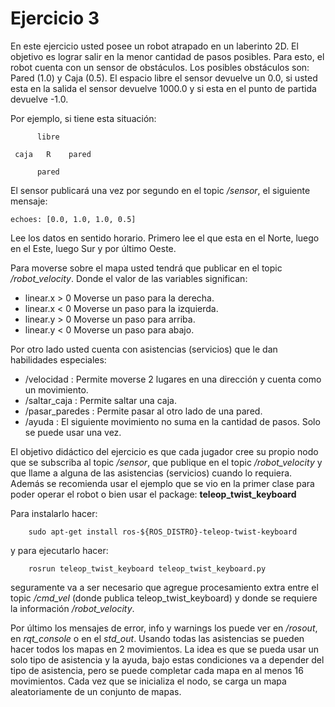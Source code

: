 # Ejercicio 3
En este ejercicio usted posee un robot atrapado en un laberinto 2D. El objetivo es lograr salir en la menor cantidad de pasos posibles.
Para esto, el robot cuenta con un sensor de obstáculos. Los posibles obstáculos son: Pared (1.0) y Caja (0.5). El espacio libre el sensor devuelve un 0.0, 
si usted esta en la salida el sensor devuelve 1000.0 y si esta en el punto de partida devuelve -1.0. 

Por ejemplo, si tiene esta situación:
     
          libre

     caja   R    pared

          pared
          
El sensor publicará una vez por segundo en el topic */sensor*, el siguiente mensaje:

    echoes: [0.0, 1.0, 1.0, 0.5]

Lee los datos en sentido horario. Primero lee el que esta en el Norte, luego en el Este, luego Sur y por último Oeste.

Para moverse sobre el mapa usted tendrá que publicar en el topic */robot_velocity*. Donde el valor de las variables significan:
- linear.x > 0 Moverse un paso para la derecha.
- linear.x <  0 Moverse un paso para la izquierda.
- linear.y > 0 Moverse un paso para arriba.
- linear.y <  0 Moverse un paso para abajo.


Por otro lado usted cuenta con asistencias (servicios) que le dan habilidades especiales:
- /velocidad : Permite moverse 2 lugares en una dirección y cuenta como un movimiento.
- /saltar_caja : Permite saltar una caja.
- /pasar_paredes :  Permite pasar al otro lado de una pared.
- /ayuda : El siguiente movimiento no suma en la cantidad de pasos. Solo se puede usar una vez.

El objetivo didáctico del ejercicio es que cada jugador cree su propio nodo que se subscriba al topic */sensor*, que publique en el topic */robot_velocity* y que llame a alguna de las asistencias (servicios) cuando lo requiera.
Además se recomienda usar el ejemplo que se vio en la primer clase para poder operar el robot o bien usar el package: **teleop_twist_keyboard**

Para instalarlo hacer:
        
        sudo apt-get install ros-${ROS_DISTRO}-teleop-twist-keyboard
        
y para ejecutarlo hacer:

        rosrun teleop_twist_keyboard teleop_twist_keyboard.py
        
seguramente va a ser necesario que agregue procesamiento extra entre el topic */cmd_vel* (donde publica teleop_twist_keyboard) y donde se requiere la información */robot_velocity*.

Por último los mensajes de error, info y warnings los puede ver en */rosout*, en *rqt_console* o en el *std_out*. Usando todas las asistencias se pueden hacer todos los mapas
en 2 movimientos. La idea es que se pueda usar un solo tipo de asistencia y la ayuda, bajo estas condiciones va a depender del tipo de asistencia, pero se puede completar cada mapa en al menos 16 movimientos. Cada vez que se inicializa el nodo, se carga un mapa aleatoriamente de un conjunto de mapas.

    
